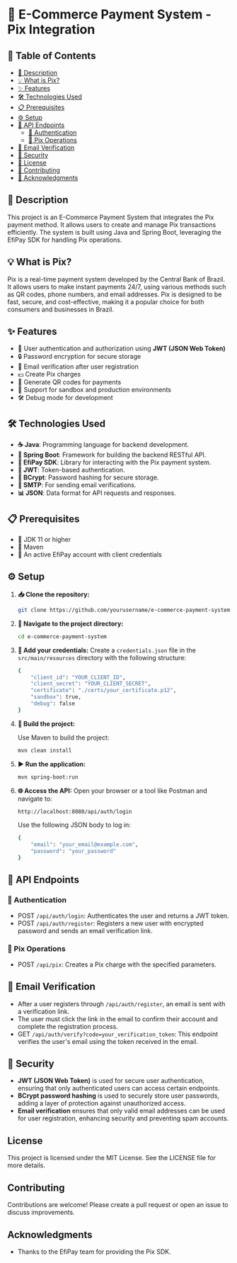 # 🛒 E-Commerce Payment System - Pix Integration

## 📖 Table of Contents

- [📄 Description](#-description)
- [💡 What is Pix?](#-what-is-pix)
- [✨ Features](#-features)
- [🛠 Technologies Used](#-technologies-used)
- [📋 Prerequisites](#-prerequisites)
- [⚙️ Setup](#️-setup)
- [🔌 API Endpoints](#-api-endpoints)
  - [🔑 Authentication](#-authentication)
  - [💸 Pix Operations](#-pix-operations)
- [📧 Email Verification](#-email-verification)
- [🔐 Security](#-security)
- [📜 License](#license)
- [🤝 Contributing](#contributing)
- [🙏 Acknowledgments](#acknowledgments)

## 📄 Description

This project is an E-Commerce Payment System that integrates the Pix payment method. It allows users to create and manage Pix transactions efficiently. The system is built using Java and Spring Boot, leveraging the EfiPay SDK for handling Pix operations.

## 💡 What is Pix?

Pix is a real-time payment system developed by the Central Bank of Brazil. It allows users to make instant payments 24/7, using various methods such as QR codes, phone numbers, and email addresses. Pix is designed to be fast, secure, and cost-effective, making it a popular choice for both consumers and businesses in Brazil.

## ✨ Features

- 🔐 User authentication and authorization using **JWT (JSON Web Token)**
- 🔒 Password encryption for secure storage
- 📧 Email verification after user registration
- 💵 Create Pix charges
- 📱 Generate QR codes for payments
- 🧪 Support for sandbox and production environments
- 🛠️ Debug mode for development

## 🛠 Technologies Used

- **☕ Java**: Programming language for backend development.
- **🌱 Spring Boot**: Framework for building the backend RESTful API.
- **🧰 EfiPay SDK**: Library for interacting with the Pix payment system.
- **🔑 JWT**: Token-based authentication.
- **🔐 BCrypt**: Password hashing for secure storage.
- **📧 SMTP**: For sending email verifications.
- **📊 JSON**: Data format for API requests and responses.

## 📋 Prerequisites

- 🔧 JDK 11 or higher
- 🐘 Maven
- 📝 An active EfiPay account with client credentials

## ⚙️ Setup

1. **📥 Clone the repository:**
   ```bash
   git clone https://github.com/yourusername/e-commerce-payment-system.git
    ```
2. **📂 Navigate to the project directory:**
    ```bash
    cd e-commerce-payment-system
    ```
3. **📝 Add your credentials:**
    Create a `credentials.json` file in the `src/main/resources` directory with the following structure:
    ```bash
    {
        "client_id": "YOUR_CLIENT_ID",
        "client_secret": "YOUR_CLIENT_SECRET",
        "certificate": "./certs/your_certificate.p12",
        "sandbox": true,
        "debug": false
    }
    ```
4. **🔨 Build the project:**

    Use Maven to build the project:
    ```bash
    mvn clean install
    ```
5. **▶️ Run the application:**

    ```bash
    mvn spring-boot:run
    ```
6. **🌐 Access the API:**
    Open your browser or a tool like Postman and navigate to:
    ```bash
    http://localhost:8080/api/auth/login
    ```
    Use the following JSON body to log in:
    ```bash
    {
        "email": "your_email@example.com",
        "password": "your_password"
    }
    ```

## 🔌 API Endpoints

### **🔑 Authentication**
- POST `/api/auth/login`: Authenticates the user and returns a JWT token.
- POST `/api/auth/register`: Registers a new user with encrypted password and sends an email verification link.

### **💸 Pix Operations**
- POST `/api/pix`: Creates a Pix charge with the specified parameters.

## **📧 Email Verification**
- After a user registers through `/api/auth/register`, an email is sent with a verification link.
- The user must click the link in the email to confirm their account and complete the registration process.
- GET `/api/auth/verify?code=your_verification_token`: This endpoint verifies the user's email using the token received in the email.

## 🔐 Security

- **JWT (JSON Web Token)** is used for secure user authentication, ensuring that only authenticated users can access certain endpoints.
- **BCrypt password hashing** is used to securely store user passwords, adding a layer of protection against unauthorized access.
- **Email verification** ensures that only valid email addresses can be used for user registration, enhancing security and preventing spam accounts.

## License

This project is licensed under the MIT License. See the LICENSE file for more details.

## Contributing

Contributions are welcome! Please create a pull request or open an issue to discuss improvements.

## Acknowledgments

- Thanks to the EfiPay team for providing the Pix SDK.
